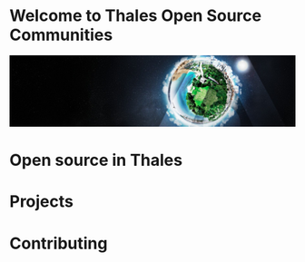 # Welcome to Thales Open Source Communities

![Thales](images/thalesBanner.png)

# Open source in Thales

# Projects

# Contributing 


